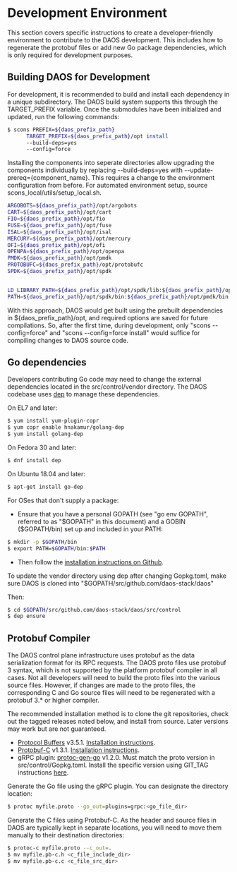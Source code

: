 # Development Environment

This section covers specific instructions to create a developer-friendly
environment to contribute to the DAOS development. This includes how to
regenerate the protobuf files or add new Go package dependencies, which is
only required for development purposes.

## Building DAOS for Development

For development, it is recommended to build and install each dependency in a
unique subdirectory. The DAOS build system supports this through the
TARGET\_PREFIX variable. Once the submodules have been initialized and updated,
run the following commands:

```bash
$ scons PREFIX=${daos_prefix_path}
      TARGET_PREFIX=${daos_prefix_path}/opt install
      --build-deps=yes
      --config=force
```

Installing the components into seperate directories allow upgrading the
components individually by replacing --build-deps=yes with
--update-prereq={component\_name}. This requires a change to the environment
configuration from before. For automated environment setup, source
scons_local/utils/setup_local.sh.

```bash
ARGOBOTS=${daos_prefix_path}/opt/argobots
CART=${daos_prefix_path}/opt/cart
FIO=${daos_prefix_path}/opt/fio
FUSE=${daos_prefix_path}/opt/fuse
ISAL=${daos_prefix_path}/opt/isal
MERCURY=${daos_prefix_path}/opt/mercury
OFI=${daos_prefix_path}/opt/ofi
OPENPA=${daos_prefix_path}/opt/openpa
PMDK=${daos_prefix_path}/opt/pmdk
PROTOBUFC=${daos_prefix_path}/opt/protobufc
SPDK=${daos_prefix_path}/opt/spdk


LD_LIBRARY_PATH=${daos_prefix_path}/opt/spdk/lib:${daos_prefix_path}/opt/protobufc/lib:${daos_prefix_path}/opt/pmdk/lib:${daos_prefix_path}/opt/openpa/lib:${daos_prefix_path}/opt/ofi/lib:${daos_prefix_path}/opt/mercury/lib:${daos_prefix_path}/opt/isal/lib:${daos_prefix_path}/opt/fuse/lib64:${daos_prefix_path}/opt/cart/lib:${daos_prefix_path}/opt/argobots/lib
PATH=${daos_prefix_path}/opt/spdk/bin:${daos_prefix_path}/opt/pmdk/bin:${daos_prefix_path}/opt/ofi/bin:${daos_prefix_path}/opt/isal/bin:${daos_prefix_path}/opt/fio/bin:${daos_prefix_path}/opt/cart/bin
```

With this approach, DAOS would get built using the prebuilt dependencies in
${daos_prefix_path}/opt, and required options are saved for future compilations.
So, after the first time, during development, only "scons --config=force" and
"scons --config=force install" would suffice for compiling changes to DAOS
source code.

## Go dependencies

Developers contributing Go code may need to change the external dependencies
located in the src/control/vendor directory. The DAOS codebase uses
[dep](https://github.com/golang/dep) to manage these dependencies.

On EL7 and later:

```bash
$ yum install yum-plugin-copr
$ yum copr enable hnakamur/golang-dep
$ yum install golang-dep
```

On Fedora 30 and later:

```bash
$ dnf install dep
```

On Ubuntu 18.04 and later:

```bash
$ apt-get install go-dep
```

For OSes that don't supply a package:

-    Ensure that you have a personal GOPATH (see "go env GOPATH", referred to as
"$GOPATH" in this document) and a GOBIN ($GOPATH/bin) set up and included in
your PATH:

```bash
$ mkdir -p $GOPATH/bin
$ export PATH=$GOPATH/bin:$PATH
```

- Then follow the [installation instructions on Github](https://github.com/golang/dep).

To update the vendor directory using dep after changing Gopkg.toml, make
sure DAOS is cloned into "$GOPATH/src/github.com/daos-stack/daos"

Then:

```bash
$ cd $GOPATH/src/github.com/daos-stack/daos/src/control
$ dep ensure
```

## Protobuf Compiler

The DAOS control plane infrastructure uses protobuf as the data serialization
format for its RPC requests. The DAOS proto files use protobuf 3 syntax, which is
not supported by the platform protobuf compiler in all cases. Not all developers
will need to build the proto files into the various source files.
However, if changes are made to the proto files, the corresponding C and Go
source files will need to be regenerated with a protobuf 3.\* or higher
compiler.

The recommended installation method is to clone the git repositories, check out
the tagged releases noted below, and install from source. Later versions may
work but are not guaranteed.

- [Protocol Buffers](https://github.com/protocolbuffers/protobuf) v3.5.1.
  [Installation instructions](https://github.com/protocolbuffers/protobuf/blob/master/src/README.md).
- [Protobuf-C](https://github.com/protobuf-c/protobuf-c) v1.3.1.
  [Installation instructions](https://github.com/protobuf-c/protobuf-c/blob/master/README.md).
- gRPC plugin: [protoc-gen-go](https://github.com/golang/protobuf) v1.2.0.
  Must match the proto version in src/control/Gopkg.toml.
  Install the specific version using GIT_TAG instructions [here](https://github.com/golang/protobuf/blob/master/README.md).

Generate the Go file using the gRPC plugin. You can designate the directory
location:

```bash
$ protoc myfile.proto --go_out=plugins=grpc:<go_file_dir>
```

Generate the C files using Protobuf-C. As the header and source files in DAOS
are typically kept in separate locations, you will need to move them manually
to their destination directories:

```bash
$ protoc-c myfile.proto --c_out=.
$ mv myfile.pb-c.h <c_file_include_dir>
$ mv myfile.pb-c.c <c_file_src_dir>
```
